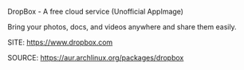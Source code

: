
 DropBox - A free cloud service (Unofficial AppImage)
 
 Bring your photos, docs, and videos anywhere and share them easily.
 
 SITE: https://www.dropbox.com

 SOURCE: https://aur.archlinux.org/packages/dropbox
